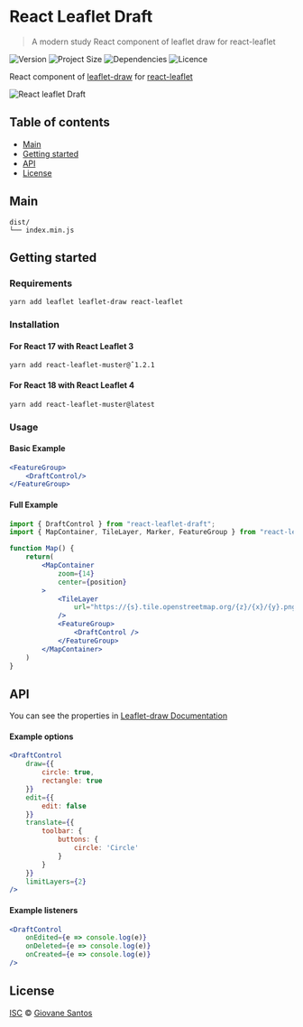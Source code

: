 # React Leaflet Draft

> A modern study React component of leaflet draw for react-leaflet
> 
![Version](https://img.shields.io/github/package-json/v/giovanesantossilva/react-leaflet-draft)
![Project Size](https://img.shields.io/bundlephobia/min/giovanesantossilva/react-leaflet-draft@latest)
![Dependencies](https://img.shields.io/github/languages/top/giovanesantossilva/react-leaflet-draft)
![Licence](https://img.shields.io/github/license/giovanesantossilva/react-leaflet-draft)

React component of [leaflet-draw](https://github.com/Leaflet/Leaflet.draw)
for [react-leaflet](https://github.com/PaulLeCam/react-leaflet)

![React leaflet Draft](./preview.png)

## Table of contents

- [Main](#main)
- [Getting started](#getting-started)
- [API](#api)
- [License](#license)

## Main

```text
dist/
└── index.min.js    
```

## Getting started

### Requirements

```shell
yarn add leaflet leaflet-draw react-leaflet
```

### Installation

#### For React 17 with React Leaflet 3

```shell
yarn add react-leaflet-muster@ˆ1.2.1
```

#### For React 18 with React Leaflet 4

```shell
yarn add react-leaflet-muster@latest
```

### Usage

#### Basic Example

```jsx
<FeatureGroup>
    <DraftControl/>
</FeatureGroup>
```

#### Full Example

```jsx
import { DraftControl } from "react-leaflet-draft";
import { MapContainer, TileLayer, Marker, FeatureGroup } from "react-leaflet";

function Map() {
    return(
        <MapContainer
            zoom={14}
            center={position}
        >
            <TileLayer
                url="https://{s}.tile.openstreetmap.org/{z}/{x}/{y}.png"
            />
            <FeatureGroup>
                <DraftControl />
            </FeatureGroup>
        </MapContainer>
    )
}
```

## API

You can see the properties in [Leaflet-draw Documentation](http://leaflet.github.io/Leaflet.draw/docs/leaflet-draw-latest.html)

#### Example options

```jsx
<DraftControl
    draw={{
        circle: true,
        rectangle: true
    }}
    edit={{
        edit: false
    }}
    translate={{
        toolbar: {
            buttons: {
                circle: 'Circle'
            }
        }
    }}
    limitLayers={2}
/>
```

#### Example listeners

```jsx
<DraftControl
    onEdited={e => console.log(e)}
    onDeleted={e => console.log(e)}
    onCreated={e => console.log(e)}
/>
```

## License
[ISC](https://opensource.org/licenses/ISC) © [Giovane Santos](https://giovanesantossilva.github.io/)
